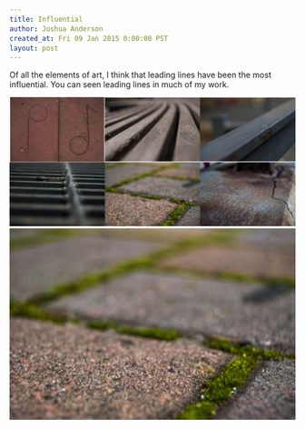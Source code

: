 ```yaml
---
title: Influential
author: Joshua Anderson
created_at: Fri 09 Jan 2015 0:00:00 PST
layout: post
---
```


Of all the elements of art, I think that leading lines have been the most influential. You can seen leading lines in much of my work.

<img class="post-image" src="/images/elements-of-art.jpg" alt="">

<img class="post-image" src="/images/leading-lines.jpg" alt="">
